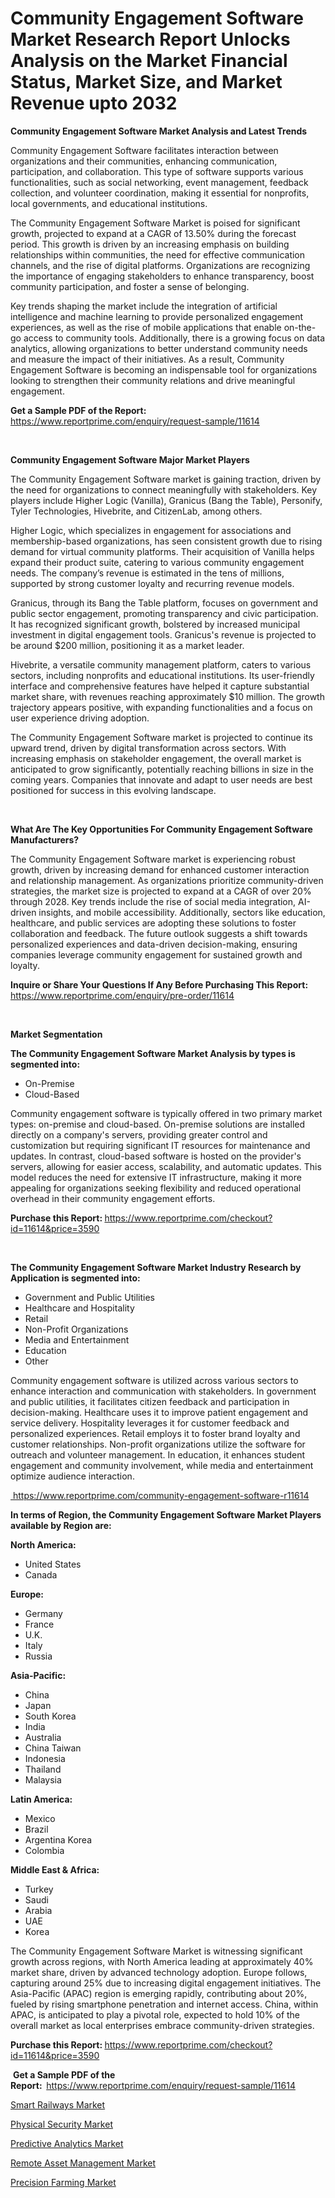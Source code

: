 <p><h1>Community Engagement Software Market Research Report Unlocks Analysis on the Market Financial Status, Market Size, and Market Revenue upto 2032</h1></p><p><strong>Community Engagement Software Market Analysis and Latest Trends</strong></p>
<p><p>Community Engagement Software facilitates interaction between organizations and their communities, enhancing communication, participation, and collaboration. This type of software supports various functionalities, such as social networking, event management, feedback collection, and volunteer coordination, making it essential for nonprofits, local governments, and educational institutions.</p><p>The Community Engagement Software Market is poised for significant growth, projected to expand at a CAGR of 13.50% during the forecast period. This growth is driven by an increasing emphasis on building relationships within communities, the need for effective communication channels, and the rise of digital platforms. Organizations are recognizing the importance of engaging stakeholders to enhance transparency, boost community participation, and foster a sense of belonging.</p><p>Key trends shaping the market include the integration of artificial intelligence and machine learning to provide personalized engagement experiences, as well as the rise of mobile applications that enable on-the-go access to community tools. Additionally, there is a growing focus on data analytics, allowing organizations to better understand community needs and measure the impact of their initiatives. As a result, Community Engagement Software is becoming an indispensable tool for organizations looking to strengthen their community relations and drive meaningful engagement.</p></p>
<p><strong>Get a Sample PDF of the Report:&nbsp;</strong> <a href="https://www.reportprime.com/enquiry/request-sample/11614?utm_campaign=1102&utm_medium=2&utm_source=Github&utm_content=ia&utm_term=21032025&utm_id=community-engagement-software">https://www.reportprime.com/enquiry/request-sample/11614</a></p>
<p>&nbsp;</p>
<p><strong>Community Engagement Software Major Market Players</strong></p>
<p><p>The Community Engagement Software market is gaining traction, driven by the need for organizations to connect meaningfully with stakeholders. Key players include Higher Logic (Vanilla), Granicus (Bang the Table), Personify, Tyler Technologies, Hivebrite, and CitizenLab, among others.</p><p>Higher Logic, which specializes in engagement for associations and membership-based organizations, has seen consistent growth due to rising demand for virtual community platforms. Their acquisition of Vanilla helps expand their product suite, catering to various community engagement needs. The company’s revenue is estimated in the tens of millions, supported by strong customer loyalty and recurring revenue models.</p><p>Granicus, through its Bang the Table platform, focuses on government and public sector engagement, promoting transparency and civic participation. It has recognized significant growth, bolstered by increased municipal investment in digital engagement tools. Granicus's revenue is projected to be around $200 million, positioning it as a market leader.</p><p>Hivebrite, a versatile community management platform, caters to various sectors, including nonprofits and educational institutions. Its user-friendly interface and comprehensive features have helped it capture substantial market share, with revenues reaching approximately $10 million. The growth trajectory appears positive, with expanding functionalities and a focus on user experience driving adoption.</p><p>The Community Engagement Software market is projected to continue its upward trend, driven by digital transformation across sectors. With increasing emphasis on stakeholder engagement, the overall market is anticipated to grow significantly, potentially reaching billions in size in the coming years. Companies that innovate and adapt to user needs are best positioned for success in this evolving landscape.</p></p>
<p>&nbsp;</p>
<p><strong>What Are The Key Opportunities For Community Engagement Software Manufacturers?</strong></p>
<p><p>The Community Engagement Software market is experiencing robust growth, driven by increasing demand for enhanced customer interaction and relationship management. As organizations prioritize community-driven strategies, the market size is projected to expand at a CAGR of over 20% through 2028. Key trends include the rise of social media integration, AI-driven insights, and mobile accessibility. Additionally, sectors like education, healthcare, and public services are adopting these solutions to foster collaboration and feedback. The future outlook suggests a shift towards personalized experiences and data-driven decision-making, ensuring companies leverage community engagement for sustained growth and loyalty.</p></p>
<p><strong>Inquire or Share Your Questions If Any Before Purchasing This Report:</strong> <a href="https://www.reportprime.com/enquiry/pre-order/11614?utm_campaign=1102&utm_medium=2&utm_source=Github&utm_content=ia&utm_term=21032025&utm_id=community-engagement-software">https://www.reportprime.com/enquiry/pre-order/11614</a></p>
<p>&nbsp;</p>
<p><strong>Market Segmentation</strong></p>
<p><strong>The Community Engagement Software Market Analysis by types is segmented into:</strong></p>
<p><ul><li>On-Premise</li><li>Cloud-Based</li></ul></p>
<p><p>Community engagement software is typically offered in two primary market types: on-premise and cloud-based. On-premise solutions are installed directly on a company's servers, providing greater control and customization but requiring significant IT resources for maintenance and updates. In contrast, cloud-based software is hosted on the provider's servers, allowing for easier access, scalability, and automatic updates. This model reduces the need for extensive IT infrastructure, making it more appealing for organizations seeking flexibility and reduced operational overhead in their community engagement efforts.</p></p>
<p><strong>Purchase this Report:&nbsp;</strong><a href="https://www.reportprime.com/checkout?id=11614&price=3590&utm_campaign=1102&utm_medium=2&utm_source=Github&utm_content=ia&utm_term=21032025&utm_id=community-engagement-software">https://www.reportprime.com/checkout?id=11614&price=3590</a></p>
<p>&nbsp;</p>
<p><strong>The Community Engagement Software Market Industry Research by Application is segmented into:</strong></p>
<p><ul><li>Government and Public Utilities</li><li>Healthcare and Hospitality</li><li>Retail</li><li>Non-Profit Organizations</li><li>Media and Entertainment</li><li>Education</li><li>Other</li></ul></p>
<p><p>Community engagement software is utilized across various sectors to enhance interaction and communication with stakeholders. In government and public utilities, it facilitates citizen feedback and participation in decision-making. Healthcare uses it to improve patient engagement and service delivery. Hospitality leverages it for customer feedback and personalized experiences. Retail employs it to foster brand loyalty and customer relationships. Non-profit organizations utilize the software for outreach and volunteer management. In education, it enhances student engagement and community involvement, while media and entertainment optimize audience interaction.</p></p>
<p><a href="https://www.reportprime.com/community-engagement-software-r11614?utm_campaign=1102&utm_medium=2&utm_source=Github&utm_content=ia&utm_term=21032025&utm_id=community-engagement-software">&nbsp;https://www.reportprime.com/community-engagement-software-r11614</a></p>
<p><strong>In terms of Region, the Community Engagement Software Market Players available by Region are:</strong></p>
<p>
    <p> <strong> North America: </strong>
        <ul>
            <li>United States</li>
            <li>Canada</li>
        </ul>
        </p> 
    <p> <strong> Europe: </strong>
        <ul>
            <li>Germany</li>
            <li>France</li>
            <li>U.K.</li>
            <li>Italy</li>
            <li>Russia</li>
        </ul>
        </p> 
    <p> <strong> Asia-Pacific: </strong>
        <ul>
            <li>China</li>
            <li>Japan</li>
            <li>South Korea</li>
            <li>India</li>
            <li>Australia</li>
            <li>China Taiwan</li>
            <li>Indonesia</li>
            <li>Thailand</li>
            <li>Malaysia</li>
        </ul>
        </p> 
    <p> <strong> Latin America: </strong>
        <ul>
            <li>Mexico</li>
            <li>Brazil</li>
            <li>Argentina Korea</li>
            <li>Colombia</li>
        </ul>
        </p> 
    <p> <strong> Middle East & Africa: </strong>
        <ul>
            <li>Turkey</li>
            <li>Saudi</li>
            <li>Arabia</li>
            <li>UAE</li>
            <li>Korea</li>
        </ul>
    </p>
    </p>
<p><p>The Community Engagement Software Market is witnessing significant growth across regions, with North America leading at approximately 40% market share, driven by advanced technology adoption. Europe follows, capturing around 25% due to increasing digital engagement initiatives. The Asia-Pacific (APAC) region is emerging rapidly, contributing about 20%, fueled by rising smartphone penetration and internet access. China, within APAC, is anticipated to play a pivotal role, expected to hold 10% of the overall market as local enterprises embrace community-driven strategies.</p></p>
<p><strong>Purchase this Report: </strong><a href="https://www.reportprime.com/checkout?id=11614&price=3590&utm_campaign=1102&utm_medium=2&utm_source=Github&utm_content=ia&utm_term=21032025&utm_id=community-engagement-software">https://www.reportprime.com/checkout?id=11614&price=3590</a></p>
<p>&nbsp;<strong>Get a Sample PDF of the Report:&nbsp;&nbsp;</strong><a href="https://www.reportprime.com/enquiry/request-sample/11614?utm_campaign=1102&utm_medium=2&utm_source=Github&utm_content=ia&utm_term=21032025&utm_id=community-engagement-software">https://www.reportprime.com/enquiry/request-sample/11614</a></p>
<p><strong></strong></p>
<p><p><a href="https://github.com/gummaarmel83/Market-Research-Report-List-1/blob/main/smart-railways-market.md?utm_campaign=1102&utm_medium=2&utm_source=Github&utm_content=ia&utm_term=21032025&utm_id=community-engagement-software">Smart Railways Market</a></p><p><a href="https://github.com/akitamegge65/Market-Research-Report-List-1/blob/main/physical-security-market.md?utm_campaign=1102&utm_medium=2&utm_source=Github&utm_content=ia&utm_term=21032025&utm_id=community-engagement-software">Physical Security Market</a></p><p><a href="https://github.com/gauldvikerm6/Market-Research-Report-List-1/blob/main/predictive-analytics-market.md?utm_campaign=1102&utm_medium=2&utm_source=Github&utm_content=ia&utm_term=21032025&utm_id=community-engagement-software">Predictive Analytics Market</a></p><p><a href="https://github.com/ardgenoud/Market-Research-Report-List-1/blob/main/remote-asset-management-market.md?utm_campaign=1102&utm_medium=2&utm_source=Github&utm_content=ia&utm_term=21032025&utm_id=community-engagement-software">Remote Asset Management Market</a></p><p><a href="https://github.com/benasjuettk3/Market-Research-Report-List-1/blob/main/precision-farming-market.md?utm_campaign=1102&utm_medium=2&utm_source=Github&utm_content=ia&utm_term=21032025&utm_id=community-engagement-software">Precision Farming Market</a></p></p>